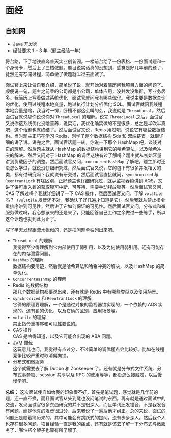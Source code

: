 # 面经

## 自如网

- Java 开发岗
- 经验要求 1 ~ 3 年（题主经验一年）

将台路，下了地铁直奔普天实业创新园。一楼前台给了一份表格、一份面试题和一个身份卡，然后上了三楼做题。题目说实话真的没想到，感觉是好几年前的题了，竟然还有存储过程，简单做了做题就叫过去面试了。  

面试官上来让做自我介绍，简单说了说，就开始对着简历问我项目方面的问题了。顺便说一句，题主之前呆的公司都是小公司，单体应用，没并发没集群，写业务居多。我简历上写着做过系统优化，面试官就问我有哪些优化。我说主要是数据查询的优化，使用过线程本地变量，跑过执行计划分析优化 SQL。面试官就问我线程本地变量是啥，我当时一愣，卧槽不都这么叫的么，我说就是 `ThreadLocal`。然后面试官就说那你说说你对 `ThreadLocal` 的理解。说完 `ThreadLocal` 之后，面试官又说你这系统优化没啥营养，说实话，我优化确实做的不是很多，总之是半吹半真吧，这个话题也就终结了。然后面试官又说，Redis 用过吧，说说它有哪些数据结构。当时题主正巧在学习 Redis，刚学了两个数据结构 Sds 和 双端链表，就很详细的讲了讲。讲完之后，面试官话题一转，你说一下那个 HashMap 吧，谈谈对它的理解。然后题主就从 HashMap 的数据结构讲到它的哈希算法，以及哈希冲突的解决。然后又问对于 HashMap 的调优这块有过了解吗？题主就从初始容量讲到负载因子的调整。然后面试官又问，`concurrentHashMap` 了解吧，题主那时还没怎么学过，就说没仔细研究过，然后面试官又说，它的包下有很多并发相关的类，都有过研究吗？我就说有研究过，然后面试官直接就问，`synchronized` 与 `ReentrantLock` 有啥区别，正好题主也仔细研究过，就从监视器锁讲到 AQS，又讲了讲可重入锁的获取锁可中断、可等待、需要手动释放锁等。然后面试官又问，CAS 了解过吗？我就详细讲了一下 CAS 操作，然后面试官又问，了解 `volatile` 吗？（`volatile` 发音还不对，我确认了好几遍才知道是它）。然后我就从禁止指令重排序讲到可见性，然后讲了它如何保证的可见性。然后面试官又问，分布式和微服务做过吗，我心想该来的还是来了，只能回答自己工作之余做过一些练手，所以这个话题也就到此为止了。  

写了半天发现跟流水帐似的，还是把问题单独列出来吧。  

- `ThreadLocal` 的理解  
我觉得至少得理解到它内部使用了弱引用，以及为何使用弱引用。还有可能存在的内存泄露问题。  
- `HashMap` 的理解  
数据结构要清楚，然后就是哈希算法和哈希冲突的解决，以及 HashMap 的简单优化。  
- `ConcurrentHashMap` 的理解
- Redis 的数据结构  
那几个数据结构都要说出来，还有就是 Redis 中有哪些类型以及使用场景。  
- `synchronized` 和 `ReentrantLock` 的理解  
它俩的原理要理解，一个是通过对象的监视器锁实现的，一个依赖的 AQS 实现的。还有锁的优化，以及它俩的区别，应用场景等。  
- `volatile` 的理解  
禁止指令重排序和可见性要说的。
- CAS 操作  
CAS 是啥得知道，以及它可能会出现的 ABA 问题。  
- JVM 调优  
这玩意儿也问，我觉得有点过分，不过简单的调优懂点会比较好。比如在线程竞争比较严重时取消偏向锁。  
- 分布式和微服务  
这个就需要去了解 Dubbo 和 Zookeeper 了。还有就是分布式文件系统、分布式事务锁、session 共享以及 RPC 的使用等等，都没怎么接触过，以后慢慢学吧。  

**总结：**
这次面试使自如给我的印象很不好，首先是笔试题，感觉就是几年前的题，还一直不换，而且面试官从头到尾也没问笔试的东西。再有就是通过面试中的交流，发现面试官很多东西研究的并不是很深入，而且单词还发错音，不是我发音有问题，而是他真的发音很过分，后来我说了一遍后他才纠正。总的来说，面试的问题还是顺着简历来的，其中可能会有跳跃式的提问，没有步步深入。然后我个人也存在很多问题，项目经验一直是我的痛点，还有就是该去了解一下分布式与微服务了，哪怕搭个架子也算有所了解了。  

